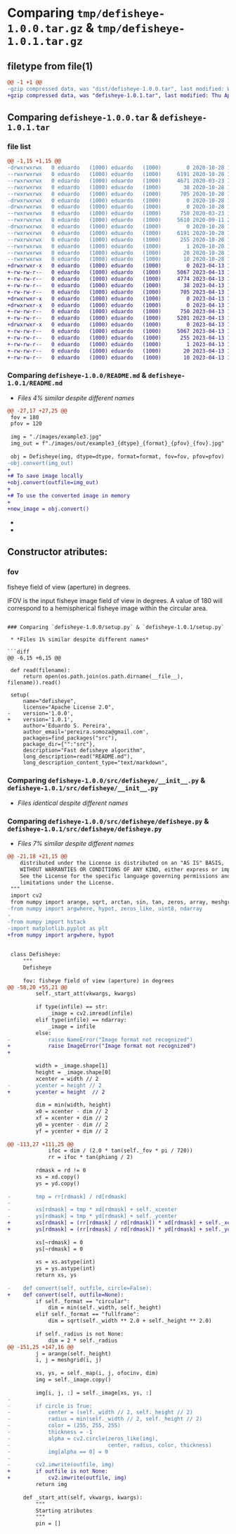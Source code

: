 # Comparing `tmp/defisheye-1.0.0.tar.gz` & `tmp/defisheye-1.0.1.tar.gz`

## filetype from file(1)

```diff
@@ -1 +1 @@
-gzip compressed data, was "dist/defisheye-1.0.0.tar", last modified: Wed Oct 28 19:32:13 2020, max compression
+gzip compressed data, was "defisheye-1.0.1.tar", last modified: Thu Apr 13 12:52:34 2023, max compression
```

## Comparing `defisheye-1.0.0.tar` & `defisheye-1.0.1.tar`

### file list

```diff
@@ -1,15 +1,15 @@
-drwxrwxrwx   0 eduardo   (1000) eduardo   (1000)        0 2020-10-28 19:32:13.977264 defisheye-1.0.0/
--rwxrwxrwx   0 eduardo   (1000) eduardo   (1000)     6191 2020-10-28 19:32:13.976723 defisheye-1.0.0/PKG-INFO
--rwxrwxrwx   0 eduardo   (1000) eduardo   (1000)     4671 2020-03-23 14:25:09.000000 defisheye-1.0.0/README.md
--rwxrwxrwx   0 eduardo   (1000) eduardo   (1000)       38 2020-10-28 19:32:13.977362 defisheye-1.0.0/setup.cfg
--rwxrwxrwx   0 eduardo   (1000) eduardo   (1000)      705 2020-10-28 19:28:17.000000 defisheye-1.0.0/setup.py
-drwxrwxrwx   0 eduardo   (1000) eduardo   (1000)        0 2020-10-28 19:32:13.946562 defisheye-1.0.0/src/
-drwxrwxrwx   0 eduardo   (1000) eduardo   (1000)        0 2020-10-28 19:32:13.954196 defisheye-1.0.0/src/defisheye/
--rwxrwxrwx   0 eduardo   (1000) eduardo   (1000)      750 2020-03-23 14:25:10.000000 defisheye-1.0.0/src/defisheye/__init__.py
--rwxrwxrwx   0 eduardo   (1000) eduardo   (1000)     5610 2020-09-11 22:06:18.000000 defisheye-1.0.0/src/defisheye/defisheye.py
-drwxrwxrwx   0 eduardo   (1000) eduardo   (1000)        0 2020-10-28 19:32:13.975711 defisheye-1.0.0/src/defisheye.egg-info/
--rwxrwxrwx   0 eduardo   (1000) eduardo   (1000)     6191 2020-10-28 19:32:13.000000 defisheye-1.0.0/src/defisheye.egg-info/PKG-INFO
--rwxrwxrwx   0 eduardo   (1000) eduardo   (1000)      255 2020-10-28 19:32:13.000000 defisheye-1.0.0/src/defisheye.egg-info/SOURCES.txt
--rwxrwxrwx   0 eduardo   (1000) eduardo   (1000)        1 2020-10-28 19:32:13.000000 defisheye-1.0.0/src/defisheye.egg-info/dependency_links.txt
--rwxrwxrwx   0 eduardo   (1000) eduardo   (1000)       20 2020-10-28 19:32:13.000000 defisheye-1.0.0/src/defisheye.egg-info/requires.txt
--rwxrwxrwx   0 eduardo   (1000) eduardo   (1000)       10 2020-10-28 19:32:13.000000 defisheye-1.0.0/src/defisheye.egg-info/top_level.txt
+drwxrwxr-x   0 eduardo   (1000) eduardo   (1000)        0 2023-04-13 12:52:34.005199 defisheye-1.0.1/
+-rw-rw-r--   0 eduardo   (1000) eduardo   (1000)     5067 2023-04-13 12:52:34.005199 defisheye-1.0.1/PKG-INFO
+-rw-rw-r--   0 eduardo   (1000) eduardo   (1000)     4774 2023-04-13 12:43:38.000000 defisheye-1.0.1/README.md
+-rw-rw-r--   0 eduardo   (1000) eduardo   (1000)       38 2023-04-13 12:52:34.005199 defisheye-1.0.1/setup.cfg
+-rw-rw-r--   0 eduardo   (1000) eduardo   (1000)      705 2023-04-13 12:51:59.000000 defisheye-1.0.1/setup.py
+drwxrwxr-x   0 eduardo   (1000) eduardo   (1000)        0 2023-04-13 12:52:34.005199 defisheye-1.0.1/src/
+drwxrwxr-x   0 eduardo   (1000) eduardo   (1000)        0 2023-04-13 12:52:34.005199 defisheye-1.0.1/src/defisheye/
+-rw-rw-r--   0 eduardo   (1000) eduardo   (1000)      750 2023-04-13 12:40:23.000000 defisheye-1.0.1/src/defisheye/__init__.py
+-rw-rw-r--   0 eduardo   (1000) eduardo   (1000)     5201 2023-04-13 12:41:03.000000 defisheye-1.0.1/src/defisheye/defisheye.py
+drwxrwxr-x   0 eduardo   (1000) eduardo   (1000)        0 2023-04-13 12:52:34.005199 defisheye-1.0.1/src/defisheye.egg-info/
+-rw-rw-r--   0 eduardo   (1000) eduardo   (1000)     5067 2023-04-13 12:52:33.000000 defisheye-1.0.1/src/defisheye.egg-info/PKG-INFO
+-rw-rw-r--   0 eduardo   (1000) eduardo   (1000)      255 2023-04-13 12:52:33.000000 defisheye-1.0.1/src/defisheye.egg-info/SOURCES.txt
+-rw-rw-r--   0 eduardo   (1000) eduardo   (1000)        1 2023-04-13 12:52:33.000000 defisheye-1.0.1/src/defisheye.egg-info/dependency_links.txt
+-rw-rw-r--   0 eduardo   (1000) eduardo   (1000)       20 2023-04-13 12:52:33.000000 defisheye-1.0.1/src/defisheye.egg-info/requires.txt
+-rw-rw-r--   0 eduardo   (1000) eduardo   (1000)       10 2023-04-13 12:52:33.000000 defisheye-1.0.1/src/defisheye.egg-info/top_level.txt
```

### Comparing `defisheye-1.0.0/README.md` & `defisheye-1.0.1/README.md`

 * *Files 4% similar despite different names*

```diff
@@ -27,17 +27,25 @@
 fov = 180
 pfov = 120
 
 img = "./images/example3.jpg"
 img_out = f"./images/out/example3_{dtype}_{format}_{pfov}_{fov}.jpg"
 
 obj = Defisheye(img, dtype=dtype, format=format, fov=fov, pfov=pfov)
-obj.convert(img_out)
+
+# To save image locally 
+obj.convert(outfile=img_out)
+
+# To use the converted image in memory
+
+new_image = obj.convert()
 ```
 
+
+
 ## Constructor atributes:
 ### fov
 fisheye field of view (aperture) in degrees.
 
 
 IFOV is the input fisheye image field of view in degrees. A value of 180
 will correspond to a hemispherical fisheye image within the circular area.
```

### Comparing `defisheye-1.0.0/setup.py` & `defisheye-1.0.1/setup.py`

 * *Files 1% similar despite different names*

```diff
@@ -6,15 +6,15 @@
 
 def read(filename):
     return open(os.path.join(os.path.dirname(__file__), filename)).read()
 
 setup(
     name="defisheye",
     license="Apache License 2.0",
-    version='1.0.0',
+    version='1.0.1',
     author='Eduardo S. Pereira',
     author_email='pereira.somoza@gmail.com',
     packages=find_packages("src"),
     package_dir={"":"src"},
     description="Fast defisheye algorithm",
     long_description=read("README.md"),
     long_description_content_type="text/markdown",
```

### Comparing `defisheye-1.0.0/src/defisheye/__init__.py` & `defisheye-1.0.1/src/defisheye/__init__.py`

 * *Files identical despite different names*

### Comparing `defisheye-1.0.0/src/defisheye/defisheye.py` & `defisheye-1.0.1/src/defisheye/defisheye.py`

 * *Files 7% similar despite different names*

```diff
@@ -21,18 +21,15 @@
    distributed under the License is distributed on an "AS IS" BASIS,
    WITHOUT WARRANTIES OR CONDITIONS OF ANY KIND, either express or implied.
    See the License for the specific language governing permissions and
    limitations under the License.
 """
 import cv2
 from numpy import arange, sqrt, arctan, sin, tan, zeros, array, meshgrid, pi
-from numpy import argwhere, hypot, zeros_like, uint8, ndarray
-
-from numpy import hstack
-import matplotlib.pyplot as plt
+from numpy import argwhere, hypot
 
 
 class Defisheye:
     """
     Defisheye
 
     fov: fisheye field of view (aperture) in degrees
@@ -58,20 +55,21 @@
         self._start_att(vkwargs, kwargs)
 
         if type(infile) == str:
             _image = cv2.imread(infile)
         elif type(infile) == ndarray:
             _image = infile
         else:
-            raise NameError("Image format not recognized")
+            raise ImageError("Image format not recognized")
+
 
         width = _image.shape[1]
         height = _image.shape[0]
         xcenter = width // 2
-        ycenter = height // 2
+        ycenter = height  // 2
 
         dim = min(width, height)
         x0 = xcenter - dim // 2
         xf = xcenter + dim // 2
         y0 = ycenter - dim // 2
         yf = ycenter + dim // 2
 
@@ -113,27 +111,25 @@
             ifoc = dim / (2.0 * tan(self._fov * pi / 720))
             rr = ifoc * tan(phiang / 2)
 
         rdmask = rd != 0
         xs = xd.copy()
         ys = yd.copy()
 
-        tmp = rr[rdmask] / rd[rdmask]
-
-        xs[rdmask] = tmp * xd[rdmask] + self._xcenter
-        ys[rdmask] = tmp * yd[rdmask] + self._ycenter
+        xs[rdmask] = (rr[rdmask] / rd[rdmask]) * xd[rdmask] + self._xcenter
+        ys[rdmask] = (rr[rdmask] / rd[rdmask]) * yd[rdmask] + self._ycenter
 
         xs[~rdmask] = 0
         ys[~rdmask] = 0
 
         xs = xs.astype(int)
         ys = ys.astype(int)
         return xs, ys
 
-    def convert(self, outfile, circle=False):
+    def convert(self, outfile=None):
         if self._format == "circular":
             dim = min(self._width, self._height)
         elif self._format == "fullframe":
             dim = sqrt(self._width ** 2.0 + self._height ** 2.0)
 
         if self._radius is not None:
             dim = 2 * self._radius
@@ -151,25 +147,16 @@
         j = arange(self._height)
         i, j = meshgrid(i, j)
 
         xs, ys, = self._map(i, j, ofocinv, dim)
         img = self._image.copy()
 
         img[i, j, :] = self._image[xs, ys, :]
-
-        if circle is True:
-            center = (self._width // 2, self._height // 2)
-            radius = min(self._width // 2, self._height // 2)
-            color = (255, 255, 255)
-            thickness = -1
-            alpha = cv2.circle(zeros_like(img),
-                               center, radius, color, thickness)
-            img[alpha == 0] = 0
-
-        cv2.imwrite(outfile, img)
+        if outfile is not None:
+            cv2.imwrite(outfile, img)
         return img
 
     def _start_att(self, vkwargs, kwargs):
         """
         Starting atributes
         """
         pin = []
```

